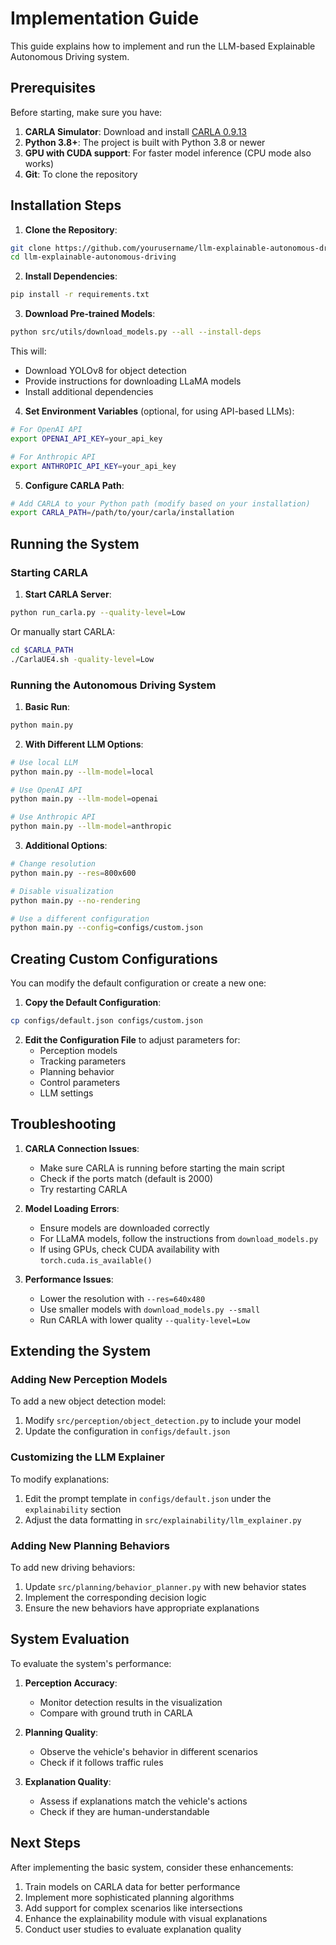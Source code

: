 # Implementation Guide

This guide explains how to implement and run the LLM-based Explainable Autonomous Driving system.

## Prerequisites

Before starting, make sure you have:

1. **CARLA Simulator**: Download and install [CARLA 0.9.13](https://carla.readthedocs.io/en/latest/start_quickstart/)
2. **Python 3.8+**: The project is built with Python 3.8 or newer
3. **GPU with CUDA support**: For faster model inference (CPU mode also works)
4. **Git**: To clone the repository

## Installation Steps

1. **Clone the Repository**:
```bash
git clone https://github.com/yourusername/llm-explainable-autonomous-driving.git
cd llm-explainable-autonomous-driving
```

2. **Install Dependencies**:
```bash
pip install -r requirements.txt
```

3. **Download Pre-trained Models**:
```bash
python src/utils/download_models.py --all --install-deps
```

This will:
- Download YOLOv8 for object detection
- Provide instructions for downloading LLaMA models
- Install additional dependencies

4. **Set Environment Variables** (optional, for using API-based LLMs):
```bash
# For OpenAI API
export OPENAI_API_KEY=your_api_key

# For Anthropic API
export ANTHROPIC_API_KEY=your_api_key
```

5. **Configure CARLA Path**:
```bash
# Add CARLA to your Python path (modify based on your installation)
export CARLA_PATH=/path/to/your/carla/installation
```

## Running the System

### Starting CARLA

1. **Start CARLA Server**:
```bash
python run_carla.py --quality-level=Low
```

Or manually start CARLA:
```bash
cd $CARLA_PATH
./CarlaUE4.sh -quality-level=Low
```

### Running the Autonomous Driving System

1. **Basic Run**:
```bash
python main.py
```

2. **With Different LLM Options**:
```bash
# Use local LLM
python main.py --llm-model=local

# Use OpenAI API
python main.py --llm-model=openai

# Use Anthropic API
python main.py --llm-model=anthropic
```

3. **Additional Options**:
```bash
# Change resolution
python main.py --res=800x600

# Disable visualization
python main.py --no-rendering

# Use a different configuration
python main.py --config=configs/custom.json
```

## Creating Custom Configurations

You can modify the default configuration or create a new one:

1. **Copy the Default Configuration**:
```bash
cp configs/default.json configs/custom.json
```

2. **Edit the Configuration File** to adjust parameters for:
   - Perception models
   - Tracking parameters
   - Planning behavior
   - Control parameters
   - LLM settings

## Troubleshooting

1. **CARLA Connection Issues**:
   - Make sure CARLA is running before starting the main script
   - Check if the ports match (default is 2000)
   - Try restarting CARLA

2. **Model Loading Errors**:
   - Ensure models are downloaded correctly
   - For LLaMA models, follow the instructions from `download_models.py`
   - If using GPUs, check CUDA availability with `torch.cuda.is_available()`

3. **Performance Issues**:
   - Lower the resolution with `--res=640x480`
   - Use smaller models with `download_models.py --small`
   - Run CARLA with lower quality `--quality-level=Low`

## Extending the System

### Adding New Perception Models

To add a new object detection model:

1. Modify `src/perception/object_detection.py` to include your model
2. Update the configuration in `configs/default.json`

### Customizing the LLM Explainer

To modify explanations:

1. Edit the prompt template in `configs/default.json` under the `explainability` section
2. Adjust the data formatting in `src/explainability/llm_explainer.py`

### Adding New Planning Behaviors

To add new driving behaviors:

1. Update `src/planning/behavior_planner.py` with new behavior states
2. Implement the corresponding decision logic
3. Ensure the new behaviors have appropriate explanations

## System Evaluation

To evaluate the system's performance:

1. **Perception Accuracy**:
   - Monitor detection results in the visualization
   - Compare with ground truth in CARLA

2. **Planning Quality**:
   - Observe the vehicle's behavior in different scenarios
   - Check if it follows traffic rules

3. **Explanation Quality**:
   - Assess if explanations match the vehicle's actions
   - Check if they are human-understandable

## Next Steps

After implementing the basic system, consider these enhancements:

1. Train models on CARLA data for better performance
2. Implement more sophisticated planning algorithms
3. Add support for complex scenarios like intersections
4. Enhance the explainability module with visual explanations
5. Conduct user studies to evaluate explanation quality 